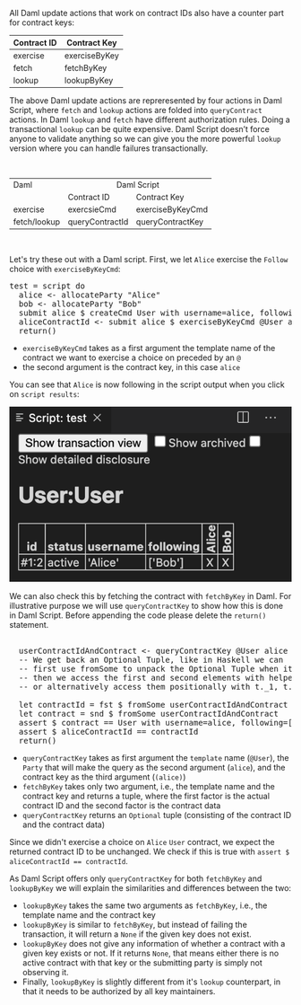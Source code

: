 All Daml update actions that work on contract IDs also have a counter part for contract keys:

| Contract ID | Contract Key  |
|-------------|---------------|
| exercise    | exerciseByKey |
| fetch       | fetchByKey    |
| lookup      | lookupByKey   |

The above Daml update actions are repreresented by four actions in Daml Script, where `fetch` and `lookup` actions are folded into `queryContract` actions. In Daml `lookup` and `fetch` have different authorization rules. Doing a transactional `lookup` can be quite expensive. Daml Script doesn’t force anyone to validate anything so we can give you the more powerful `lookup` version where you can handle failures transactionally.



<br>
<table>
  <tr>
    <td>Daml</td>
    <td colspan=2 style="text-align: center;">Daml Script</td>
  </tr>
  <tr>
    <td></td>
    <td>Contract ID</td>
    <td>Contract Key</td>
  </tr>
    <tr>
    <td>exercise</td>
    <td>exercsieCmd</td>
    <td>exerciseByKeyCmd</td>
  </tr>
    <tr>
    <td>fetch/lookup</td>
    <td>queryContractId</td>
    <td>queryContractKey</td>
  </tr>
</table>
<br>

Let's try these out with a Daml script. First, we let `Alice` exercise the `Follow` choice with
`exerciseByKeyCmd`:

<pre class="file" data-filename="daml/User.daml" data-target="append">
test = script do
  alice <- allocateParty "Alice"
  bob <- allocateParty "Bob"
  submit alice $ createCmd User with username=alice, following=[]
  aliceContractId <- submit alice $ exerciseByKeyCmd @User alice $ Follow bob
  return()
</pre>

- `exerciseByKeyCmd` takes as a first argument the template name of the contract we want to exercise a
  choice on preceded by an `@`
- the second argument is the contract key, in this case `alice`

You can see that `Alice` is now following in the script output when you click on `script results`:

![exercise_by_key](assets/exercise_by_key.png)

We can also check this by fetching the contract with `fetchByKey` in Daml. For illustrative purpose we will use `queryContractKey` to show how this is done in Daml Script. Before appending the code please delete the `return()` statement.

<pre class="file" data-filename="daml/User.daml" data-target="append">

  userContractIdAndContract <- queryContractKey @User alice (alice)
  -- We get back an Optional Tuple, like in Haskell we can
  -- first use fromSome to unpack the Optional Tuple when it is Some Tuple
  -- then we access the first and second elements with helper functions (fst, snd),
  -- or alternatively access them positionally with t._1, t._2 and so on

  let contractId = fst $ fromSome userContractIdAndContract
  let contract = snd $ fromSome userContractIdAndContract
  assert $ contract == User with username=alice, following=[bob]
  assert $ aliceContractId == contractId
  return()
</pre>

- `queryContractKey` takes as first argument the `template` name (`@User`), the `Party` that will make the query as the second argument (`alice`), and the contract key as the third argument (`(alice)`)
- `fetchByKey` takes only two argument, i.e., the template name and the contract key and returns a tuple, where the first factor is the actual contract ID and the second factor is the contract data
- `queryContractKey` returns an `Optional` tuple (consisting of the contract ID and the contract data)

Since we didn't exercise a choice on `Alice` `User` contract, we expect the returned contract ID
to be unchanged. We check if this is true with `assert $ aliceContractId == contractId`.

As Daml Script offers only `queryContractKey` for both `fetchByKey` and `lookupByKey` we will explain the similarities and differences between the two:

- `lookupByKey` takes the same two arguments as `fetchByKey`, i.e., the template name and the contract key
- `lookupByKey` is similar to `fetchByKey`, but instead of failing the transaction, it will return a
`None` if the given key does not exist.
- `lookupByKey` does not give any information of whether a contract with a given key exists or not.
If it returns `None`, that means either there is no active contract with that key or the submitting
party is simply not observing it.
- Finally, `lookupByKey` is slightly different from it's `lookup` counterpart, in that it needs to be
authorized by all key maintainers.
